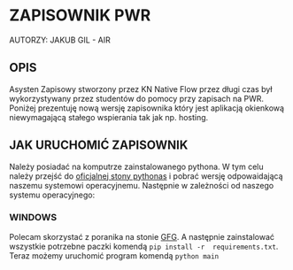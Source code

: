 # ZAPISOWNIK PWR
AUTORZY:
JAKUB GIL - AIR 

## OPIS
Asysten Zapisowy stworzony przez KN Native Flow przez długi czas był wykorzystywany przez studentów do pomocy przy zapisach na PWR. Poniżej prezentuję nową wersję zapisownika który jest aplikacją okienkową niewymagającą stałego wspierania tak jak np. hosting. 

## JAK URUCHOMIĆ ZAPISOWNIK 
Należy posiadać na komputrze zainstalowanego pythona. W tym celu należy przejść do [oficjalnej stony pythonas](https://www.python.org/downloads/) i pobrać wersję odpowaidającą naszemu systemowi operacyjnemu. Następnie w zależności od naszego systemu operacyjnego:

### WINDOWS
Polecam skorzystać z poranika na stonie [GFG](https://www.geeksforgeeks.org/how-to-install-pip-on-windows/). A następnie zainstalować wszystkie potrzebne paczki komendą ```pip install -r  requirements.txt```. Teraz możemy uruchomić program komendą ```python main```
